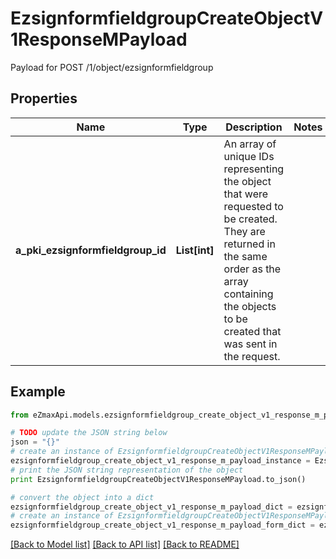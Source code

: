 # EzsignformfieldgroupCreateObjectV1ResponseMPayload

Payload for POST /1/object/ezsignformfieldgroup

## Properties
Name | Type | Description | Notes
------------ | ------------- | ------------- | -------------
**a_pki_ezsignformfieldgroup_id** | **List[int]** | An array of unique IDs representing the object that were requested to be created.  They are returned in the same order as the array containing the objects to be created that was sent in the request. | 

## Example

```python
from eZmaxApi.models.ezsignformfieldgroup_create_object_v1_response_m_payload import EzsignformfieldgroupCreateObjectV1ResponseMPayload

# TODO update the JSON string below
json = "{}"
# create an instance of EzsignformfieldgroupCreateObjectV1ResponseMPayload from a JSON string
ezsignformfieldgroup_create_object_v1_response_m_payload_instance = EzsignformfieldgroupCreateObjectV1ResponseMPayload.from_json(json)
# print the JSON string representation of the object
print EzsignformfieldgroupCreateObjectV1ResponseMPayload.to_json()

# convert the object into a dict
ezsignformfieldgroup_create_object_v1_response_m_payload_dict = ezsignformfieldgroup_create_object_v1_response_m_payload_instance.to_dict()
# create an instance of EzsignformfieldgroupCreateObjectV1ResponseMPayload from a dict
ezsignformfieldgroup_create_object_v1_response_m_payload_form_dict = ezsignformfieldgroup_create_object_v1_response_m_payload.from_dict(ezsignformfieldgroup_create_object_v1_response_m_payload_dict)
```
[[Back to Model list]](../README.md#documentation-for-models) [[Back to API list]](../README.md#documentation-for-api-endpoints) [[Back to README]](../README.md)



